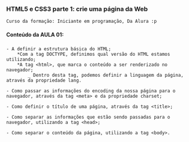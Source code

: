 ### HTML5 e CSS3 parte 1: crie uma página da Web
    Curso da formação: Iniciante em programação, Da Alura :p

#### Conteúdo da AULA 01:

###
    - A definir a estrutura básica do HTML;
        *Com a tag DOCTYPE, definimos qual versão do HTML estamos utilizando;
        *A tag <html>, que marca o conteúdo a ser renderizado no navegador;
            _ Dentro desta tag, podemos definir a linguagem da página, através da propriedade lang.

    - Como passar as informações do encoding da nossa página para o navegador, através da tag <meta> e da propriedade charset;

    - Como definir o título de uma página, através da tag <title>;

    - Como separar as informações que estão sendo passadas para o navegador, utilizando a tag <head>;
    
    - Como separar o conteúdo da página, utilizando a tag <body>.